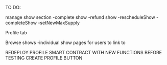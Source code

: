 TO DO:

manage show section
    -complete show
    -refund show
    -rescheduleShow
    -completeShow
    -setNewMaxSupply

Profile tab

Browse shows
    -individual show pages for users to link to
    

REDEPLOY PROFILE SMART CONTRACT WITH NEW FUNCTIONS BEFORE TESTING CREATE PROFILE BUTTON